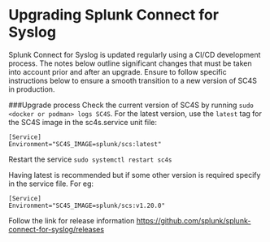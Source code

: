 # Upgrading Splunk Connect for Syslog

Splunk Connect for Syslog is updated regularly using a CI/CD development process.  The notes below outline significant changes that
must be taken into account prior and after an upgrade.  Ensure to follow specific instructions below to ensure a smooth
transition to a new version of SC4S in production.

###Upgrade process
Check the current version of SC4S by running ```sudo <docker or podman> logs SC4S```. For the latest version, use the
`latest` tag for the SC4S image in the sc4s.service unit file:
```
[Service]
Environment="SC4S_IMAGE=splunk/scs:latest"
```
Restart the service
```sudo systemctl restart sc4s```

Having latest is recommended but if some other version is required specify in the service file. For eg:
```
[Service]
Environment="SC4S_IMAGE=splunk/scs:v1.20.0"
```
Follow the link for release information  https://github.com/splunk/splunk-connect-for-syslog/releases
